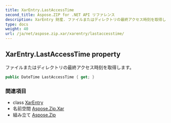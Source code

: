 ```yaml
---
title: XarEntry.LastAccessTime
second_title: Aspose.ZIP for .NET API リファレンス
description: XarEntry 財産. ファイルまたはディレクトリの最終アクセス時刻を取得します
type: docs
weight: 40
url: /ja/net/aspose.zip.xar/xarentry/lastaccesstime/
---
```

## XarEntry.LastAccessTime property

ファイルまたはディレクトリの最終アクセス時刻を取得します。

```csharp
public DateTime LastAccessTime { get; }
```

### 関連項目

* class [XarEntry](../)
* 名前空間 [Aspose.Zip.Xar](../../xarentry/)
* 組み立て [Aspose.Zip](../../../)


